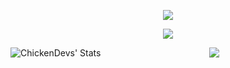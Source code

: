 <p align="center">
  <a href="https://git.io/typing-svg">
    <img align="center" src="https://readme-typing-svg.herokuapp.com?duration=3000&color=#133a5c&center=true&vCenter=true&lines=Hello!;I+am+bored." />
  </a>
</p>
<p align="center">
  <a href="https://github.com/anuraghazra/github-readme-stats">
    <img align="center" src="https://github-readme-stats.vercel.app/api?username=kisalnelaka&show_icons=true&theme=tokyonight" />
  </a>  
</p>
<p align="center">
 <a href="https://git.io/typing-svg">
    <img align="center" src="https://readme-typing-svg.herokuapp.com?duration=3000&color=#67c8e6&center=true&vCenter=true&lines=Number+of+visitors." />
  </a>
<img align="left" alt="ChickenDevs' Stats" src="https://profile-counter.glitch.me/kisalnelaka/count.svg">
</p>
